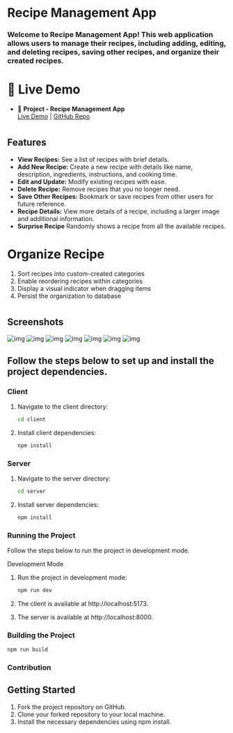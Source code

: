 # Recipe Management App

### Welcome to Recipe Management App! This web application allows users to manage their recipes, including adding, editing, and deleting recipes, saving other recipes, and organize their created recipes.

# 💼 Live Demo

<ul>
  <li>🔗 <strong>Project - Recipe Management App</strong><br/>
      <a href="https://recipe-management-app-frontend-g0wa.onrender.com" target="_blank" rel="noopener noreferrer">Live Demo</a> |  <a href="https://github.com/Techno-manish/Recipe-management-app" target="_blank" rel="noopener noreferrer">GitHub Repo</a>
  </li>
</ul>

#

## Features

- **View Recipes:** See a list of recipes with brief details.
- **Add New Recipe:** Create a new recipe with details like name, description, ingredients, instructions, and cooking time.
- **Edit and Update:** Modify existing recipes with ease.
- **Delete Recipe:** Remove recipes that you no longer need.
- **Save Other Recipes:** Bookmark or save recipes from other users for future reference.
- **Recipe Details:** View more details of a recipe, including a larger image and additional information.
- **Surprise Recipe** Randomly shows a recipe from all the available recipes.

# Organize Recipe

1.  Sort recipes into custom-created categories
2.  Enable reordering recipes within categories
3.  Display a visual indicator when dragging items
4.  Persist the organization to database

#

## Screenshots

![img](https://i.postimg.cc/ZKVZ0031/Untitled-design.png)
![img](https://i.postimg.cc/x16KsGmt/Untitled-design-1.png)
![img](https://i.postimg.cc/QtT1xRyy/Untitled-design-2.png)
![img](https://i.postimg.cc/wT34cBnK/Untitled-design-3.png)
![img](https://ik.imagekit.io/8adjgpra47/savedRecipe.JPG?updatedAt=1741532690157)
![img](https://ik.imagekit.io/8adjgpra47/surpriseMe.JPG?updatedAt=1741532690058)
![img](https://ik.imagekit.io/8adjgpra47/OrganizeRecipe.JPG?updatedAt=1741532690284)

## Follow the steps below to set up and install the project dependencies.

### Client

1. Navigate to the client directory:
   ```bash
   cd client
   ```
2. Install client dependencies:
   ```bash
   npm install
   ```

### Server

1. Navigate to the server directory:
   ```bash
   cd server
   ```
2. Install server dependencies:
   ```bash
   npm install
   ```

### Running the Project

Follow the steps below to run the project in development mode.

Development Mode

1. Run the project in development mode:

   ```bash
   npm run dev

   ```

2. The client is available at http://localhost:5173.
3. The server is available at http://localhost:8000.

### Building the Project

```bash
npm run build
```

### Contribution

## Getting Started

<ol>
    <li>
    Fork the project repository on GitHub.
    </li>
    <li>Clone your forked repository to your local machine.</li>
    <li>Install the necessary dependencies using npm install.</li>
</ol>
